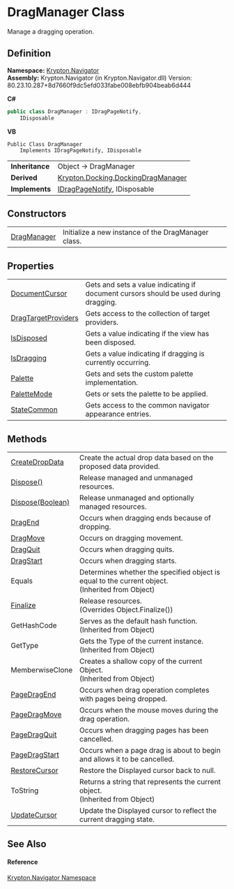 # DragManager Class


Manage a dragging operation.



## Definition
**Namespace:** <a href="a21ac074-d119-3dc6-bd1c-d3a12c0128bc.md">Krypton.Navigator</a>  
**Assembly:** Krypton.Navigator (in Krypton.Navigator.dll) Version: 80.23.10.287+8d7660f9dc5efd033fabe008ebfb904beab6d444

**C#**
``` C#
public class DragManager : IDragPageNotify, 
	IDisposable
```
**VB**
``` VB
Public Class DragManager
	Implements IDragPageNotify, IDisposable
```

<table><tr><td><strong>Inheritance</strong></td><td>Object  →  DragManager</td></tr>
<tr><td><strong>Derived</strong></td><td><a href="19778691-abac-8e23-120e-b1812d34bcd8.md">Krypton.Docking.DockingDragManager</a></td></tr>
<tr><td><strong>Implements</strong></td><td><a href="0bde36e7-848f-5e69-cde6-d41167367de8.md">IDragPageNotify</a>, IDisposable</td></tr>
</table>



## Constructors
<table>
<tr>
<td><a href="71ee4088-ce39-f612-3c2f-feed1825ff8e.md">DragManager</a></td>
<td>Initialize a new instance of the DragManager class.</td></tr>
</table>

## Properties
<table>
<tr>
<td><a href="b2c9402f-3a53-7523-223f-f52ad70385b5.md">DocumentCursor</a></td>
<td>Gets and sets a value indicating if document cursors should be used during dragging.</td></tr>
<tr>
<td><a href="7cae82cd-3f99-d533-bb60-a9069e1c990d.md">DragTargetProviders</a></td>
<td>Gets access to the collection of target providers.</td></tr>
<tr>
<td><a href="8e0a77b1-47a7-d7b1-cff5-0d467fd4a82c.md">IsDisposed</a></td>
<td>Gets a value indicating if the view has been disposed.</td></tr>
<tr>
<td><a href="28d5dea6-a95b-d714-2514-fab6d3f74465.md">IsDragging</a></td>
<td>Gets a value indicating if dragging is currently occurring.</td></tr>
<tr>
<td><a href="7c6e25b3-db07-f68a-3690-54a5bc9bd776.md">Palette</a></td>
<td>Gets and sets the custom palette implementation.</td></tr>
<tr>
<td><a href="df9db979-1b9e-0e8b-8dff-8f97f698dc3a.md">PaletteMode</a></td>
<td>Gets or sets the palette to be applied.</td></tr>
<tr>
<td><a href="1c70437f-8671-5542-553a-98bf4c279c4a.md">StateCommon</a></td>
<td>Gets access to the common navigator appearance entries.</td></tr>
</table>

## Methods
<table>
<tr>
<td><a href="5e02e911-cbd2-3d36-efd8-3a877b37ad60.md">CreateDropData</a></td>
<td>Create the actual drop data based on the proposed data provided.</td></tr>
<tr>
<td><a href="fd1816be-979e-39ce-f213-8bd4705cc927.md">Dispose()</a></td>
<td>Release managed and unmanaged resources.</td></tr>
<tr>
<td><a href="4606b176-8c21-d0e5-3a15-c55b932c43ce.md">Dispose(Boolean)</a></td>
<td>Release unmanaged and optionally managed resources.</td></tr>
<tr>
<td><a href="8f1ffd3d-af29-dc87-facd-aff6447a7313.md">DragEnd</a></td>
<td>Occurs when dragging ends because of dropping.</td></tr>
<tr>
<td><a href="c8f93e97-d5ac-68ab-9ebb-5a0e6f582d64.md">DragMove</a></td>
<td>Occurs on dragging movement.</td></tr>
<tr>
<td><a href="da62e0ee-a05c-fa4d-ba88-762c24bd5243.md">DragQuit</a></td>
<td>Occurs when dragging quits.</td></tr>
<tr>
<td><a href="3f10798a-2de6-664c-aedb-8b7c097a9cd0.md">DragStart</a></td>
<td>Occurs when dragging starts.</td></tr>
<tr>
<td>Equals</td>
<td>Determines whether the specified object is equal to the current object.<br />(Inherited from Object)</td></tr>
<tr>
<td><a href="e3cb40d7-3921-d16f-2676-41592bc6ec78.md">Finalize</a></td>
<td>Release resources.<br />(Overrides Object.Finalize())</td></tr>
<tr>
<td>GetHashCode</td>
<td>Serves as the default hash function.<br />(Inherited from Object)</td></tr>
<tr>
<td>GetType</td>
<td>Gets the Type of the current instance.<br />(Inherited from Object)</td></tr>
<tr>
<td>MemberwiseClone</td>
<td>Creates a shallow copy of the current Object.<br />(Inherited from Object)</td></tr>
<tr>
<td><a href="d4dbf0df-16b8-df03-9825-b41be99f9155.md">PageDragEnd</a></td>
<td>Occurs when drag operation completes with pages being dropped.</td></tr>
<tr>
<td><a href="f3d48bce-73f1-e1f8-31c1-9689b69cea5c.md">PageDragMove</a></td>
<td>Occurs when the mouse moves during the drag operation.</td></tr>
<tr>
<td><a href="6988cee0-da95-6cb8-f749-74b40471a628.md">PageDragQuit</a></td>
<td>Occurs when dragging pages has been cancelled.</td></tr>
<tr>
<td><a href="10842e7b-0ddf-0dbc-9a83-4e1357fdc326.md">PageDragStart</a></td>
<td>Occurs when a page drag is about to begin and allows it to be cancelled.</td></tr>
<tr>
<td><a href="26a99c19-9f2e-3c01-20f5-07dfbd48121a.md">RestoreCursor</a></td>
<td>Restore the Displayed cursor back to null.</td></tr>
<tr>
<td>ToString</td>
<td>Returns a string that represents the current object.<br />(Inherited from Object)</td></tr>
<tr>
<td><a href="18174880-aa15-9ca7-c419-fcf8249760bd.md">UpdateCursor</a></td>
<td>Update the Displayed cursor to reflect the current dragging state.</td></tr>
</table>

## See Also


#### Reference
<a href="a21ac074-d119-3dc6-bd1c-d3a12c0128bc.md">Krypton.Navigator Namespace</a>  
